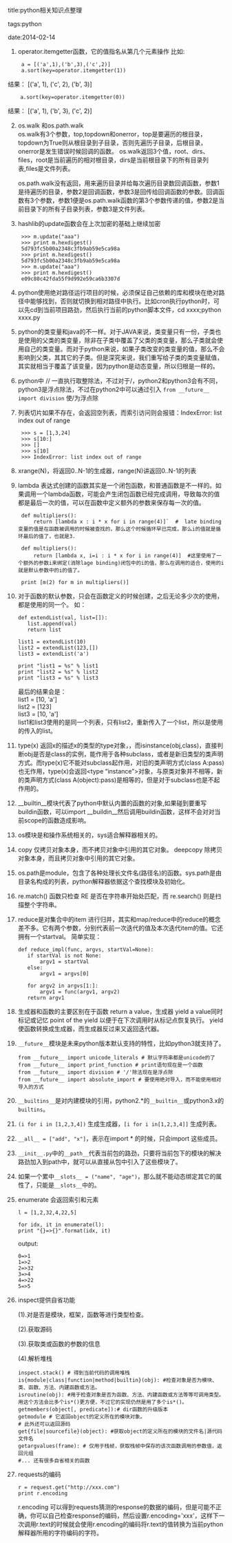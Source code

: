 title:python相关知识点整理

tags:python

date:2014-02-14

1. operator.itemgetter函数，它的值指名从第几个元素操作
比如:

        a = [('a',1),('b',3),('c',2)]
        a.sort(key=operator.itemgetter(1))
结果：
[('a', 1), ('c', 2), ('b', 3)]

        a.sort(key=operator.itemgetter(0))
结果：
[('a', 1), ('b', 3), ('c', 2)]

2. os.walk 和os.path.walk   
    os.walk有3个参数，top,topdown和onerror，top是要遍历的根目录，topdown为True则从根目录到子目录，否则先遍历子目录，后根目录，onerror是发生错误时候回调的函数。
os.walk返回3个值，root、dirs、files，root是当前遍历的相对根目录，dirs是当前根目录下的所有目录列表,files是文件列表。

    os.path.walk没有返回，用来遍历目录并给每次遍历目录数回调函数，参数1是待遍历的目录，参数2是回调函数，参数3是回传给回调函数的参数。回调函数有3个参数，参数1便是os.path.walk函数的第3个参数传递的值，参数2是当前目录下的所有子目录列表，参数3是文件列表。

3. hashlib的update函数会在上次加密的基础上继续加密
    
        >>> m.update("aaa")
        >>> print m.hexdigest()
        5d793fc5b00a2348c3fb9ab59e5ca98a
        >>> print m.hexdigest()
        5d793fc5b00a2348c3fb9ab59e5ca98a
        >>> m.update("aaa")
        >>> print m.hexdigest()
        e09c80c42fda55f9d992e59ca6b3307d


4. python使用绝对路径运行项目的时候，必须保证自己依赖的库和模块在绝对路径中能够找到，否则就切换到相对路径中执行。比如cron执行python时，可以先cd到当前项目路劲，然后执行当前的python脚本文件，cd xxxx;python xxxx.py

5. python的类变量和java的不一样。对于JAVA来说，类变量只有一份，子类也是使用的父类的类变量，除非在子类中覆盖了父类的类变量，那么子类就会使用自己的类变量。而对于python来说，如果子类改变的类变量的值，那么不会影响到父类，其其它的子类。但是深究来说，我们重写给子类的类变量赋值，其实就相当于覆盖了该变量，因为python是动态变量，所以归根是一样的。

6. python中 // 一直执行取整除法，不过对于/，python2和python3会有不同，python3是浮点除法，不过在python2中可以通过引入 `from __future__ import division` 使/为浮点除

7. 列表切片如果不存在，会返回空列表，而索引访问则会报错：IndexError: list index out of range

        >>> s = [1,3,24]
        >>> s[10:]
        >>> []
        >>> s[10]
        >>> IndexError: list index out of range

8. xrange(N)，将返回0..N-1的生成器，range(N)讲返回0..N-1的列表

9. lambda 表达式创建的函数其实是一个闭包函数，和普通函数是不一样的。如果调用一个lambda函数，可能会产生闭包函数已经完成调用，导致每次的值都是最后一次的值，可以在函数中定义额外的参数来保存每一次的值。

        def multipliers():
            return [lambda x : i * x for i in range(4)]`  #  late binding 变量的值是在函数被调用的时候被查找的，那么这个时候循环早已完成，那么i的值就是循环最后的值了，也就是3.

        def multipliers():
            return [lambda x, i=i : i * x for i in range(4)]  #这里使用了一个额外的参数i来绑定(消除lage binding)闭包中的i的值，那么在调用的适合，使用的i就是默认参数中的i的值了。

        print [m(2) for m in multipliers()]


10. 对于函数的默认参数，只会在函数定义的时候创建，之后无论多少次的使用，都是使用的同一个。
如：

        def extendList(val, list=[]):
           list.append(val)
           return list

        list1 = extendList(10)
        list2 = extendList(123,[])
        list3 = extendList('a')

        print "list1 = %s" % list1
        print "list2 = %s" % list2
        print "list3 = %s" % list3

    最后的结果会是：   
    list1 = [10, 'a']  
    list2 = [123]   
    list3 = [10, 'a']  
    list1和list3使用的是同一个列表，只有list2，重新传入了一个list，所以是使用的传入的list。

11. type(x) 返回x的描述x的类型的type对象，，而isinstance(obj,class)，直接判断obj是否是class的实例，能作用于各种subclass，或者是新旧类型的类声明方式。而type(x)它不能对subclass起作用，对旧的类声明方式(class A:pass)也无作用，type(x)会返回<type “instance”>对象，与原类对象并不相等，新的类声明方式(class A(object):pass)是相等的，但是对于subclass也是不起作用的。

12. __builtin__模块代表了python中默认内置的函数的对象,如果碰到要重写buildin函数，可以import __buildin__然后调用buildin函数，这样不会对对当前scope的函数造成影响。

13. os模块是和操作系统相关的，sys适合解释器相关的。

14. copy 仅拷贝对象本身，而不拷贝对象中引用的其它对象。 deepcopy 除拷贝对象本身，而且拷贝对象中引用的其它对象。

15. os.path是module，包含了各种处理长文件名(路径名)的函数。sys.path是由目录名构成的列表，python解释器依据这个查找模块及初始化。

16. re.match() 函数只检查 RE 是否在字符串开始处匹配，而 re.search() 则是扫描整个字符串。

17. reduce是对集合中的item 进行归并，其实和map/reduce中的reduce的概念差不多。它有两个参数，分别代表前一次迭代的值及本次迭代item的值。它还拥有一个startval。
简单实现：

        def reduce_impl(func, argvs, startVal=None):
           if startVal is not None:
               argv1 = startVal
           else:
               argv1 = argvs[0]

           for argv2 in argvs[1:]:
               argv1 = func(argv1, argv2)
           return argv1


18.  生成器和函数的主要区别在于函数 return a value，生成器 yield a value同时标记或记忆 point of the yield 以便于在下次调用时从标记点恢复执行。 yield 使函数转换成生成器，而生成器反过来又返回迭代器。

19. `__future__`模块是未来python版本默认支持的特性，比如python3就支持了。

        from __future__ import unicode_literals # 默认字符串都是unicode的了
        from __future__ import print_function # print语句现在是一个函数
        from __future__ import division # '/'除法现在是浮点除
        from __future__ import absolute_import # 要使用绝对导入，而不能使用相对导入的方式

20. `__builtins__`是对内建模块的引用，python2.*的`__builtin__`或python3.x的`builtins`。

21. `(i for i in [1,2,3,4])` 生成生成器，`[i for i in[1,2,3,4]]` 生成列表。

22. `__all__ = ["add", "x"]`，表示在import * 的时候，只会import 这些成员。

23. `__init__.py`中的`__path__`代表当前包的路劲，只要将当前包下的模块的解决路劲加入到path中，就可以从直接从包中引入了这些模块了。 

24. 如果一个累中`__slots__ = ("name", "age")`，那么就不能动态绑定其它的属性了，只能是`__slots__`中的。  

25. enumerate 会返回索引和元素
    
        l = [1,2,32,4,22,5]
  
        for idx, it in enumerate(l):
        print "{}=>{}".format(idx, it)
   
   
    output:
       
        0=>1
        1=>2
        2=>32
        3=>4
        4=>22
        5=>5

  
26. inspect提供自省功能

    (1).对是否是模块，框架，函数等进行类型检查。

    (2).获取源码

    (3).获取类或函数的参数的信息

    (4).解析堆栈
    
        inspect.stack() # 得到当前代码的调用堆栈
        is{module|class|function|method|builtin}(obj): #检查对象是否为模块、类、函数、方法、内建函数或方法。
        isroutine(obj): #用于检查对象是否为函数、方法、内建函数或方法等等可调用类型。用这个方法会比多个is*()更方便，不过它的实现仍然是用了多个is*()。
        getmembers(object[, predicate]):# dir函数的升级版本
        getmodule # 它返回object的定义所在的模块对象。
        # 此外还可以返回源码
        get{file|sourcefile}(object): #获取object的定义所在的模块的文件名|源代码文件名
        getargvalues(frame): # 仅用于栈帧，获取栈帧中保存的该次函数调用的参数值，返回元组
        #... 还有很多自省相关的函数


27. requests的编码 

        r = request.get("http://xxx.com")
        print r.encoding

    r.encoding 可以得到requests猜测的response的数据的编码，但是可能不正确，你可以自己检查response的编码，然后设置r.encoding='xxx'，这样下一次调用r.text的时候就会使用r.encoding的编码将r.text的值转换为当前python解释器所用的字符编码的字符。

